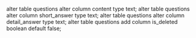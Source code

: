 alter table questions alter column content type text;
alter table questions alter column short_answer type text;
alter table questions alter column detail_answer type text;
alter table questions add column is_deleted boolean default false;
